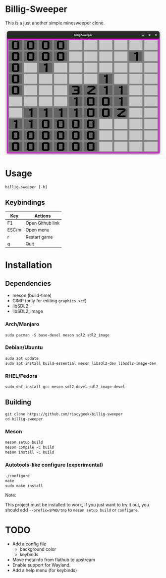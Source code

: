 # Billig-Sweeper
This is a just another simple minesweeper clone.

![](data/Screenshots/bsw1.png)

# Usage
```
billig-sweeper [-h]
```

## Keybindings

|  Key  | Actions          |
|-------|------------------|
|   F1  | Open Github link |
| ESC/m | Open menu        |
|   r   | Restart game     |
|   q   | Quit             |

# Installation

## Dependencies
- meson (build-time)
- GIMP (only for editing `graphics.xcf`)
- libSDL2
- libSDL2_image

### Arch/Manjaro
```
sudo pacman -S base-devel meson sdl2 sdl2_image
```

### Debian/Ubuntu
```
sudo apt update
sudo apt install build-essential meson libsdl2-dev libsdl2-image-dev
```

### RHEL/Fedora
```
sudo dnf install gcc meson sdl2-devel sdl2_image-devel
```

## Building
```
git clone https://github.com/riscygeek/billig-sweeper
cd billig-sweeper
```

### Meson
```
meson setup build
meson compile -C build
meson install -C build
```

### Autotools-like configure (experimental)
```
./configure
make
sudo make install
```

Note:

This project must be installed to work,
if you just want to try it out,
you should add `--prefix=$PWD/tmp` to `meson setup build` or `configure`.

# TODO
- Add a config file
    - background color
    - keybinds
- Move metainfo from flathub to upstream
- Enable support for Wayland.
- Add a help menu (for keybinds)
